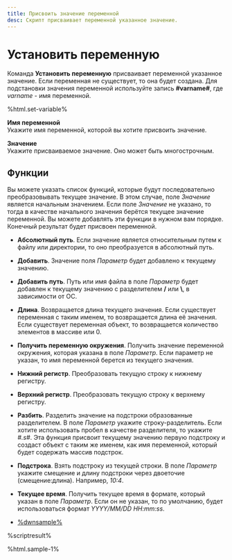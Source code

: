 ```yaml
---
title: Присвоить значение переменной 
desc: Скрипт присваивает переменной указанное значение.
---
```

# Установить переменную

Команда **Установить переменную** присваивает переменной указанное значение. Если переменная не существует, то она будет создана. Для подстановки значения переменной используйте запись **#varname#**, где *varname* - имя переменной.

%html.set-variable%

**Имя переменной**  
Укажите имя переменной, которой вы хотите присвоить значение.

**Значение**  
Укажите присваиваемое значение. Оно может быть многострочным.

## Функции

Вы можете указать список функций, которые будут последовательно преобразовывать текущее значение. В этом случае, поле *Значение* является начальным значением. Если поле *Значение* не указано, то тогда в качестве начального значения берётся текущее значение переменной. Вы можете добавлять эти функции в нужном вам порядке. Конечный результат будет присвоен переменной.

* **Абсолютный путь**. Если значение является относительным путем к файлу или директории, то оно преобразуется в абсолютный путь.
* **Добавить**. Значение поля *Параметр* будет добавлено к текущему значению.
* **Добавить путь**. Путь или имя файла в поле *Параметр* будет добавлен к текущему значению с разделителем **/** или **\\**, в зависимости от ОС.
* **Длина**. Возвращается длина текущего значения. Если существует переменная с таким именем, то возвращается длина её значения. Если существует переменная объект, то возвращается количество элементов в массиве или 0.
* **Получить переменную окружения**. Получить значение переменной окружения, которая указана в поле *Параметр*. Если параметр не указан, то имя переменной берется из текущего значения.
* **Нижний регистр**. Преобразовать текущую строку к нижнему регистру.
* **Верхний регистр**. Преобразовать текущую строку к верхнему регистру.
* **Разбить**. Разделить значение на подстроки образованные разделителем. В поле *Параметр* укажите строку-разделитель. Если хотите использовать пробел в качестве разделителя, то укажите *#.s#*. Эта функция присвоит текущему значению первую подстроку и создаст объект с таким же именем, как имя переменной, который будет содержать массив подстрок.
* **Подстрока**. Взять подстроку из текущей строки. В поле *Параметр* укажите смещение и длину подстроки через двоеточие (смещение:длина). Например, *10:4*.
* **Текущее время**. Получить текущее время в формате, который указан в поле *Параметр*. Если он не указан, то по умолчанию, будет использоваться формат *YYYY/MM/DD HH:mm:ss*.

* [%dwnsample%](/samples/sample-1.yaml)

%scriptresult%

%html.sample-1%